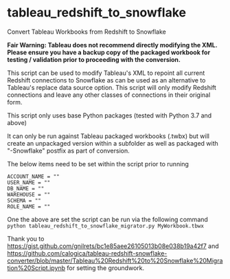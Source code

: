 # tableau_redshift_to_snowflake
Convert Tableau Workbooks from Redshift to Snowflake

**Fair Warning: Tableau does not recommend directly modifying the XML. Please ensure you have a backup copy of the packaged workbook for testing / validation prior to proceeding with the conversion.**

This script can be used to modify Tableau's XML to repoint all current Redshift connections to Snowflake as can be used as an alternative to Tableau's replace data source option. This script will only modify Redshift connections and leave any other classes of connections in their original form.

This script only uses base Python packages (tested with Python 3.7 and above)

It can only be run against Tableau packaged workbooks (.twbx) but will create an unpackaged version within a subfolder as well as packaged with "-Snowflake" postfix as part of conversion.

The below items need to be set within the script prior to running<br />
``` 
ACCOUNT_NAME = ""
USER_NAME = ""
DB_NAME = ""
WAREHOUSE = ""
SCHEMA = ""
ROLE_NAME = ""
```

One the above are set the script can be run via the following command <br /> `python tableau_redshift_to_snowflake_migrator.py MyWorkbook.tbwx`

Thank you to https://gist.github.com/gnilrets/bc1e85aee26105013b08e038b19a42f7 and https://github.com/calogica/tableau-redshift-snowflake-converter/blob/master/Tableau%20Redshift%20to%20Snowflake%20Migration%20Script.ipynb for setting the groundwork.

